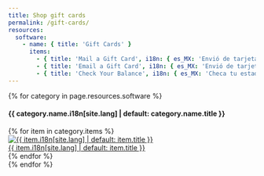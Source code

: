 ```yaml
---
title: Shop gift cards
permalink: /gift-cards/
resources:
  software:
    - name: { title: 'Gift Cards' }
      items:
        - { title: 'Mail a Gift Card', i18n: { es_MX: 'Envió de tarjeta de regalo', pt_BR: '' }, link: /mail/, img: /jekyll-theme-marketing/pages/support/gift-card/mail }
        - { title: 'Email a Gift Card', i18n: { es_MX: 'Envió de tarjeta de regalo por correo electrónico', pt_BR: '' }, link: /email/, img: /jekyll-theme-marketing/pages/support/gift-card/email }
        - { title: 'Check Your Balance', i18n: { es_MX: 'Checa tu estado de cuenta', pt_BR: '' }, link: /balance/, img: /jekyll-theme-marketing/pages/support/gift-card/balance }
---
```

<div class="container programming-software">
  {% for category in page.resources.software %}
    <h4 class="pt-4">{{ category.name.i18n[site.lang] | default: category.name.title }}</h4>
    <div class="row">
      {% for item in category.items %}
        <div class="col-6 col-md-4 col-lg-3">
          <div>
            <a href="{{ item.link | prepend: '/gift-cards' | relative_url }}">
              <img class="product-image" src="{{ site.amazon-s3 }}/assets/img{{ item.img | append: '.png' }}" alt="{{ item.i18n[site.lang] | default: item.title }}"/>
            </a>
          </div>
          <div class="product-model">
            <a href="{{ item.link | prepend: '/gift-cards' | relative_url }}">{{ item.i18n[site.lang] | default: item.title }}</a>
          </div>
        </div>
      {% endfor %}
    </div>
  {% endfor %}
</div> <!-- /container -->
